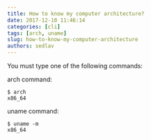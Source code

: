 ```yaml
---
title: How to know my computer architecture?
date: 2017-12-10 11:46:14
categories: [cli]
tags: [arch, uname]
slug: how-to-know-my-computer-architecture
authors: sedlav
---
```


You must type one of the following commands:

arch command:

```
$ arch
x86_64
```

uname command:

```
$ uname -m
x86_64
```

